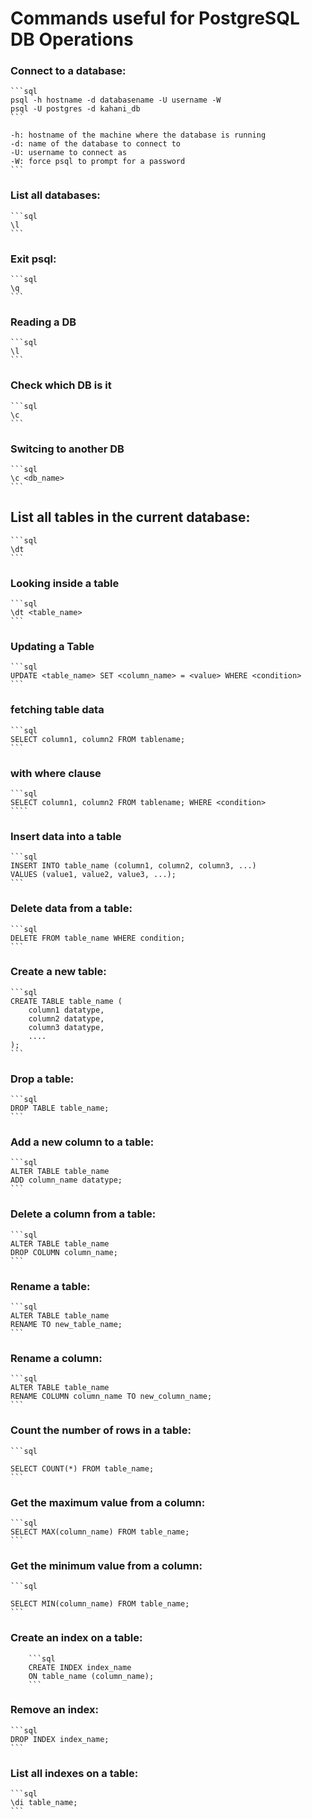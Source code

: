 # Commands useful for PostgreSQL DB Operations

### Connect to a database:

    ```sql
    psql -h hostname -d databasename -U username -W
    psql -U postgres -d kahani_db
    ```

    -h: hostname of the machine where the database is running
    -d: name of the database to connect to
    -U: username to connect as
    -W: force psql to prompt for a password
    ```

### List all databases:

    ```sql
    \l
    ```

### Exit psql:

    ```sql
    \q
    ```

### Reading a DB

    ```sql
    \l
    ```

### Check which DB is it

    ```sql
    \c
    ```

### Switcing to another DB

    ```sql
    \c <db_name>
    ```

## List all tables in the current database:

    ```sql
    \dt
    ```

### Looking inside a table

    ```sql
    \dt <table_name>
    ```

### Updating a Table

    ```sql
    UPDATE <table_name> SET <column_name> = <value> WHERE <condition>
    ```

### fetching table data

    ```sql
    SELECT column1, column2 FROM tablename;
    ```

### with where clause

    ```sql
    SELECT column1, column2 FROM tablename; WHERE <condition>
    ````

### Insert data into a table

    ```sql
    INSERT INTO table_name (column1, column2, column3, ...)
    VALUES (value1, value2, value3, ...);
    ```

### Delete data from a table:

    ```sql
    DELETE FROM table_name WHERE condition;
    ```

### Create a new table:

    ```sql
    CREATE TABLE table_name (
        column1 datatype,
        column2 datatype,
        column3 datatype,
        ....
    );
    ```

### Drop a table:

    ```sql
    DROP TABLE table_name;
    ```

### Add a new column to a table:

    ```sql
    ALTER TABLE table_name
    ADD column_name datatype;
    ```

### Delete a column from a table:

    ```sql
    ALTER TABLE table_name
    DROP COLUMN column_name;
    ```

### Rename a table:

    ```sql
    ALTER TABLE table_name
    RENAME TO new_table_name;
    ```

### Rename a column:

    ```sql
    ALTER TABLE table_name
    RENAME COLUMN column_name TO new_column_name;
    ```

### Count the number of rows in a table:

    ```sql

    SELECT COUNT(*) FROM table_name;
    ```

### Get the maximum value from a column:

    ```sql
    SELECT MAX(column_name) FROM table_name;
    ```

### Get the minimum value from a column:

    ```sql

    SELECT MIN(column_name) FROM table_name;
    ```

### Create an index on a table:

        ```sql
        CREATE INDEX index_name
        ON table_name (column_name);
        ```

### Remove an index:

    ```sql
    DROP INDEX index_name;
    ```

### List all indexes on a table:

    ```sql
    \di table_name;
    ```
